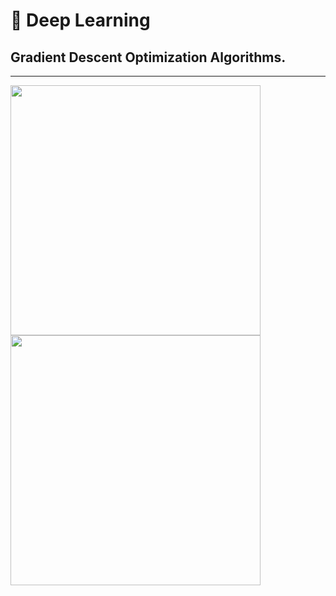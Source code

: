 # 🧠 Deep Learning<br>

## Gradient Descent Optimization Algorithms.
---------------------

<p align="left">
  <kbd>
  <img width="400" height="400" src="https://ruder.io/content/images/2016/09/contours_evaluation_optimizers.gif">
    <img width="400" height="400" src="https://ruder.io/content/images/2016/09/saddle_point_evaluation_optimizers.gif">
  </kbd>  
</p>
